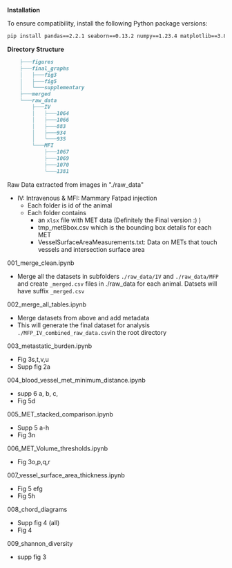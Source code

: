 **Installation**


To ensure compatibility, install the following Python package versions:

```bash
pip install pandas==2.2.1 seaborn==0.13.2 numpy==1.23.4 matplotlib==3.8.4 holoviews==1.20.2
```

**Directory Structure**

```md
    ├───figures
    ├───final_graphs
    │   ├───fig3
    │   ├───fig5
    │   └───supplementary
    ├───merged
    └───raw_data
        ├───IV
        │   ├───1064
        │   ├───1066
        │   ├───883
        │   ├───934
        │   └───935
        └───MFI
            ├───1067
            ├───1069
            ├───1070
            └───1381
```
Raw Data extracted from images in "./raw_data"
- IV: Intravenous & MFI: Mammary Fatpad injection
    - Each folder is id of the animal
    - Each folder contains
        - an `xlsx` file with MET data (Definitely the Final version :) )
        - tmp_metBbox.csv which is the bounding box details for each MET
        - VesselSurfaceAreaMeasurements.txt: Data on METs that touch vessels and intersection surface area 

001_merge_clean.ipynb
- Merge all the datasets in subfolders `./raw_data/IV` and `./raw_data/MFP` and create `_merged.csv` files in ./raw_data for each animal. Datsets will have suffix `_merged.csv`

002_merge_all_tables.ipynb
- Merge datasets from above and add metadata 
- This will generate the final dataset for analysis `./MFP_IV_combined_raw_data.csv`in the root directory

003_metastatic_burden.ipynb

- Fig 3s,t,v,u
- Supp fig 2a

004_blood_vessel_met_minimum_distance.ipynb
- supp 6 a, b, c, 
- Fig 5d

005_MET_stacked_comparison.ipynb

- Supp 5 a-h
- Fig 3n

006_MET_Volume_thresholds.ipynb
- Fig 3o,p,q,r

007_vessel_surface_area_thickness.ipynb
- Fig 5 efg
- Fig 5h

008_chord_diagrams
- Supp fig 4 (all)
- Fig 4

009_shannon_diversity
- supp fig 3